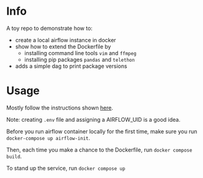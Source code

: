 # Info
A toy repo to demonstrate how to:

- create a local airflow instance in docker
- show how to extend the Dockerfile by
    - installing command line tools `vim` and `ffmpeg`
    - installing pip packages `pandas` and `telethon`
- adds a simple dag to print package versions


# Usage
Mostly follow the instructions shown [here](https://airflow.apache.org/docs/apache-airflow/stable/start/docker.html).

Note: creating `.env` file and assigning a AIRFLOW_UID is a good idea. 

Before you run airflow container locally for the first time, make sure you run `docker-compose up airflow-init`. 

Then, each time you make a chance to the Dockerfile, run 
`docker compose build`.

To stand up the service, run
`docker compose up` 
